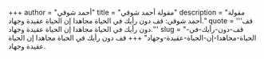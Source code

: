 +++
author = "أحمد شوقي"
title = "مقولة أحمد شوقي"
description = "مقولة أحمد شوقي: قف دون رأيك في الحياة مجاهدا إن الحياة عقيدة وجهاد."
quote = '''قف دون رأيك في الحياة مجاهدا إن الحياة عقيدة وجهاد.'''
slug = "قف-دون-رأيك-في-الحياة-مجاهدا-إن-الحياة-عقيدة-وجهاد"
+++
قف دون رأيك في الحياة مجاهدا إن الحياة عقيدة وجهاد.
